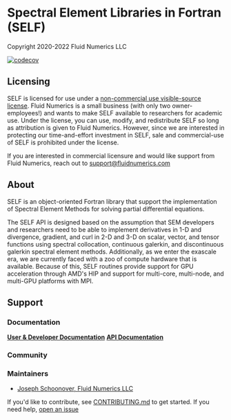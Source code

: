 # Spectral Element Libraries in Fortran (SELF)
Copyright 2020-2022 Fluid Numerics LLC

[![codecov](https://codecov.io/gh/FluidNumerics/SELF/branch/main/graph/badge.svg?token=AKKSL5CWK6)](https://codecov.io/gh/FluidNumerics/SELF)


## Licensing
SELF is licensed for use under a [non-commercial use visible-source license](./LICENSE). Fluid Numerics is a small business (with only two owner-employees!) and wants to make SELF available to researchers for academic use. Under the license, you can use, modify, and redistribute SELF so long as attribution is given to Fluid Numerics. However, since we are interested in protecting our time-and-effort investment in SELF, sale and commercial-use of SELF is prohibited under the license.

If you are interested in commercial licensure and would like support from Fluid Numerics, reach out to support@fluidnumerics.com

## About
SELF is an object-oriented Fortran library that support the implementation of Spectral Element Methods for solving partial differential equations.

The SELF API is designed based on the assumption that SEM developers and researchers need to be able to implement derivatives in 1-D and divergence, gradient, and curl in 2-D and 3-D on scalar, vector, and tensor functions using spectral collocation, continuous galerkin, and discontinuous galerkin spectral element methods. Additionally, as we enter the exascale era, we are currently faced with a zoo of compute hardware that is available. Because of this, SELF routines provide support for GPU acceleration through AMD's HIP and support for multi-core, multi-node, and multi-GPU platforms with MPI.

## Support

### Documentation
[**User & Developer Documentation**](https://fluidnumerics.github.io/SELF)
[**API Documentation**](https://fluidnumerics.github.io/SELF/ford/)

### Community


### Maintainers
* [Joseph Schoonover, Fluid Numerics LLC](https://fluidnumerics.com/people)

If you'd like to contribute, see [CONTRIBUTING.md](./CONTRIBUTING.md) to get started.
If you need help, [open an issue](https://github.com/FluidNumerics/SELF/issues/new)

